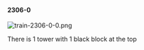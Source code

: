 #### 2306-0
![train-2306-0-0.png](https://github.com/lil-lab/nlvr/raw/master/nlvr/train/images/7/train-2306-0-0.png "train-2306-0-0.png")

There is 1 tower with 1 black block at the top